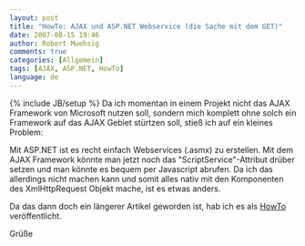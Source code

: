 ```yaml
---
layout: post
title: "HowTo: AJAX und ASP.NET Webservice (die Sache mit dem GET)"
date: 2007-08-15 19:46
author: Robert Muehsig
comments: true
categories: [Allgemein]
tags: [AJAX, ASP.NET, HowTo]
language: de
---
```

{% include JB/setup %}
Da ich momentan in einem Projekt nicht das AJAX Framework von Microsoft nutzen soll, sondern mich komplett ohne solch ein Framework auf das AJAX Gebiet stürtzen soll, stieß ich auf ein kleines Problem:

Mit ASP.NET ist es recht einfach Webservices (.asmx) zu erstellen. Mit dem AJAX Framework könnte man jetzt noch das "ScriptService"-Attribut drüber setzen und man könnte es bequem per Javascript abrufen. Da ich das allerdings nicht machen kann und somit alles nativ mit den Komponenten des XmlHttpRequest Objekt mache, ist es etwas anders.

Da das dann doch ein längerer Artikel geworden ist, hab ich es als <a href="{{BASE_PATH}}/artikel/howto-ajax-und-aspnet-webservices/" title="HowTo: AJAX und ASP.NET Webservices">HowTo</a> veröffentlicht.

Grüße
